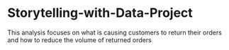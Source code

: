 # Storytelling-with-Data-Project
This analysis focuses on what is causing customers to return their orders and how to reduce the volume of returned orders

